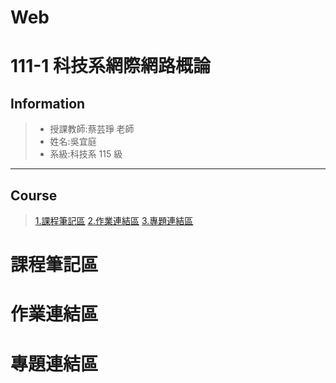 # Web
111-1 科技系網際網路概論
===========

## Information

>- 授課教師:蔡芸琤 老師
>- 姓名:吳宜庭
>- 系級:科技系 115 級

---------

## Course
> [1.課程筆記區](https://github.com/ett9292/Web#課程筆記區)
> [2.作業連結區](https://github.com/ett9292/Web#作業連結區)
> [3.專題連結區](https://github.com/ett9292/Web#專題連結區)



# 課程筆記區
>

# 作業連結區
>

# 專題連結區
>
